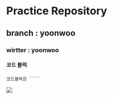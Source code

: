 # Practice Repository

## branch : yoonwoo
### wirtter : yoonwoo

#### 코드 블럭
```
코드블럭은 ```` 
```

![](https://www.google.com/url?sa=i&url=https%3A%2F%2Fdeveloper.apple.com%2Fkr%2Fswift%2Fresources%2F&psig=AOvVaw18uU5Q2mAbkUPPrYJiJL8I&ust=1687176582522000&source=images&cd=vfe&ved=0CBEQjRxqFwoTCKCL5djkzP8CFQAAAAAdAAAAABAE)